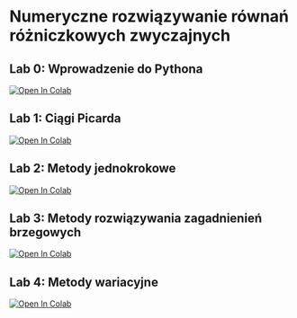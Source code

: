 # Numeryczne rozwiązywanie równań różniczkowych zwyczajnych

## Lab 0: Wprowadzenie do Pythona

[![Open In Colab](https://colab.research.google.com/assets/colab-badge.svg)](https://colab.research.google.com/github/KOS-UJ/Numerical-ODEs/blob/master/introduction.ipynb)

## Lab 1: Ciągi Picarda

[![Open In Colab](https://colab.research.google.com/assets/colab-badge.svg)](https://colab.research.google.com/github/KOS-UJ/Numerical-ODEs/blob/master/picard.ipynb)

## Lab 2: Metody jednokrokowe

[![Open In Colab](https://colab.research.google.com/assets/colab-badge.svg)](https://colab.research.google.com/github/KOS-UJ/Numerical-ODEs/blob/master/onestep.ipynb)

## Lab 3: Metody rozwiązywania zagadnienień brzegowych

[![Open In Colab](https://colab.research.google.com/assets/colab-badge.svg)](https://colab.research.google.com/github/KOS-UJ/Numerical-ODEs/blob/master/boundary.ipynb)

## Lab 4: Metody wariacyjne

[![Open In Colab](https://colab.research.google.com/assets/colab-badge.svg)](https://colab.research.google.com/github/KOS-UJ/Numerical-ODEs/blob/master/variational.ipynb)
